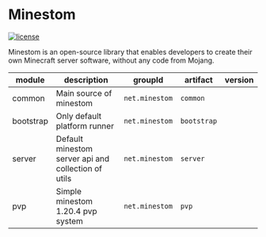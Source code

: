 # Minestom

[![license](https://img.shields.io/github/license/Minestom/Minestom?style=for-the-badge&color=b2204c)](../LICENSE)

Minestom is an open-source library that enables developers to create their own Minecraft server software, without any code from Mojang.



| module    | description                                         | groupId | artifact    | version                                                                                                                                                                              |
|-----------|-----------------------------------------------------|---------|-------------|--------------------------------------------------------------------------------------------------------------------------------------------------------------------------------------|
| common    | Main source of minestom                             | `net.minestom` | `common`    |   |
| bootstrap | Only default platform runner                        | `net.minestom` | `bootstrap` |   |
| server    | Default minestom server api and collection of utils | `net.minestom` | `server`     |   |
| pvp       | Simple minestom 1.20.4 pvp system                   | `net.minestom` | `pvp`       |  |
